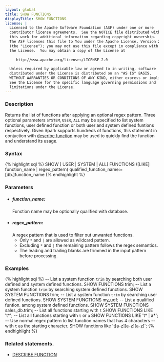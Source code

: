 ```yaml
---
layout: global
title: SHOW FUNCTIONS
displayTitle: SHOW FUNCTIONS
license: |
  Licensed to the Apache Software Foundation (ASF) under one or more
  contributor license agreements.  See the NOTICE file distributed with
  this work for additional information regarding copyright ownership.
  The ASF licenses this file to You under the Apache License, Version 2.0
  (the "License"); you may not use this file except in compliance with
  the License.  You may obtain a copy of the License at
 
     http://www.apache.org/licenses/LICENSE-2.0
 
  Unless required by applicable law or agreed to in writing, software
  distributed under the License is distributed on an "AS IS" BASIS,
  WITHOUT WARRANTIES OR CONDITIONS OF ANY KIND, either express or implied.
  See the License for the specific language governing permissions and
  limitations under the License.
---
```


### Description
Returns the list of functions after applying an optional regex pattern.
Three optional parameters `SYSTEM`, `USER`, `ALL` may be specified to list
system functions, user defined function or both user and system defined
funtions respectively. Given Spark supports hundreds of functions, this
statement in conjuction with [describe function](sql-ref-syntax-aux-describe-function.html)
may be used to quickly find the function and understand its usage.

### Syntax
{% highlight sql %}
SHOW [ USER | SYSTEM | ALL] FUNCTIONS ([LIKE] function_name | regex_pattern)
qualified_function_name:= [db.]function_name
{% endhighlight %}

### Parameters
- ##### ***function_name***:
  Function name may be optionally qualified with database.
- ##### ***regex_pattern***:
  A regex pattern that is used to filter out unwanted functions.
  - Only `*` and `|` are allowed as wildcard pattern.
  - Excluding `*` and `|` the remaining pattern follows the regex semantics.
  - The leading and trailing blanks are trimmed in the input pattern before processing.  

### Examples
{% highlight sql %}
-- List a system function `trim` by searching both user defined and system defined functions.
SHOW FUNCTIONS trim;
-- List a system function `trim` by searching system defined functions.
SHOW SYSTEM FUNCTIONS trim;
-- List a system function `trim` by searching user defined functions.
SHOW SYSTEM FUNCTIONS my_udf;
-- List a qualified funtion. among system defined functions.
SHOW SYSTEM FUNCTIONS sales_db.trim;
-- List all functions starting with `t`
SHOW FUNCTIONS LIKE 't*';
-- List all functions starting with `t` or `a`
SHOW FUNCTIONS LIKE 't* | a*';
-- Use normal regex pattern to list function names that has 4 characters
-- with `t` as the starting character.
SHOW functions like 't[a-z][a-z][a-z]';
{% endhighlight %}

### Related statements.
- [DESCRIBE FUNCTION](sql-ref-syntax-aux-describe-function.html)
